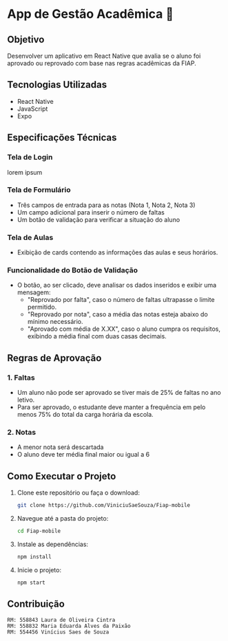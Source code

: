 # App de Gestão Acadêmica 📘

## Objetivo
Desenvolver um aplicativo em React Native que avalia se o aluno foi aprovado ou reprovado com base nas regras acadêmicas da FIAP.

## Tecnologias Utilizadas
- React Native
- JavaScript
- Expo

## Especificações Técnicas

### Tela de Login

lorem ipsum

### Tela de Formulário
- Três campos de entrada para as notas (Nota 1, Nota 2, Nota 3)
- Um campo adicional para inserir o número de faltas
- Um botão de validação para verificar a situação do aluno

### Tela de Aulas

- Exibição de cards contendo as informações das aulas e seus horários.

### Funcionalidade do Botão de Validação
- O botão, ao ser clicado, deve analisar os dados inseridos e exibir uma mensagem:
  - "Reprovado por falta", caso o número de faltas ultrapasse o limite permitido.
  - "Reprovado por nota", caso a média das notas esteja abaixo do mínimo necessário.
  - "Aprovado com média de X.XX", caso o aluno cumpra os requisitos, exibindo a média final com duas casas decimais.

## Regras de Aprovação

### 1. Faltas
- Um aluno não pode ser aprovado se tiver mais de 25% de faltas no ano letivo.
- Para ser aprovado, o estudante deve manter a frequência em pelo menos 75% do total da carga horária da escola.

### 2. Notas

- A menor nota será descartada
- O aluno deve ter média final maior ou igual a 6

## Como Executar o Projeto
1. Clone este repositório ou faça o download:
   ```sh
   git clone https://github.com/ViniciuSaeSouza/Fiap-mobile
   ```
2. Navegue até a pasta do projeto:
   ```sh
   cd Fiap-mobile
   ```
3. Instale as dependências:
   ```sh
   npm install
   ```
4. Inicie o projeto:
   ```sh
   npm start
   ```

## Contribuição

    RM: 558843 Laura de Oliveira Cintra
    RM: 558832 Maria Eduarda Alves da Paixão
    RM: 554456 Vinícius Saes de Souza

